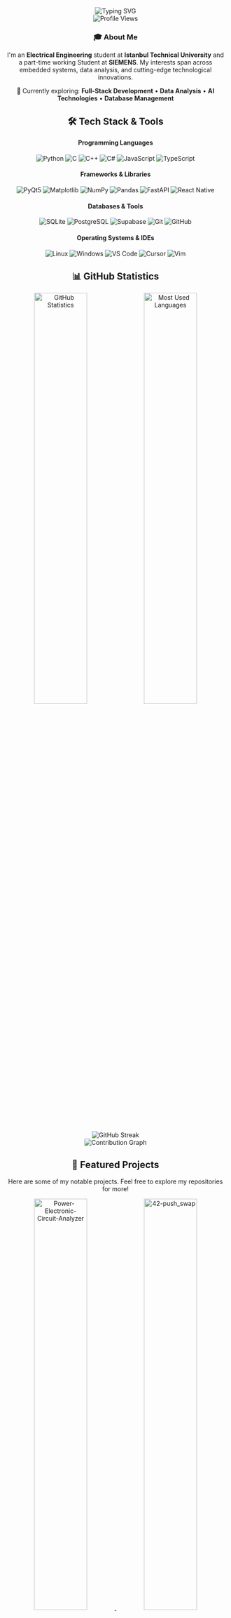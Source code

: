 <!-- Header -->
<div align="center">
  <img src="https://readme-typing-svg.herokuapp.com?font=Fira+Code&weight=500&size=28&pause=1000&color=4F8CC9&center=true&vCenter=true&width=435&lines=Hello%2C+I'm+Onur+Nigiz!+%F0%9F%91%8B" alt="Typing SVG" />
</div>

<div align="center">
  <img src="https://komarev.com/ghpvc/?username=onigiz&style=flat-square&color=blue" alt="Profile Views" />
</div>

<!-- About Me -->
<div align="center">
  <h3>🎓 About Me</h3>
  <p>
    I'm an <strong>Electrical Engineering</strong> student at <strong>Istanbul Technical University</strong> and a part-time working Student at <strong>SIEMENS</strong>. 
    My interests span across embedded systems, data analysis, and cutting-edge technological innovations.
  </p>
  <p>
    🔬 Currently exploring: <strong>Full-Stack Development</strong> • <strong>Data Analysis</strong> • <strong>AI Technologies</strong> • <strong>Database Management</strong>
  </p>
</div>

<!-- Technologies and Tools -->
<h2 align="center">🛠️ Tech Stack & Tools</h2>

<div align="center">
  <h4>Programming Languages</h4>
  <p>
    <img src="https://img.shields.io/badge/Python-3776AB?style=for-the-badge&logo=python&logoColor=white" alt="Python">
    <img src="https://img.shields.io/badge/C-00599C?style=for-the-badge&logo=c&logoColor=white" alt="C">
    <img src="https://img.shields.io/badge/C%2B%2B-00599C?style=for-the-badge&logo=c%2B%2B&logoColor=white" alt="C++">
    <img src="https://img.shields.io/badge/C%23-239120?style=for-the-badge&logo=c-sharp&logoColor=white" alt="C#">
    <img src="https://img.shields.io/badge/JavaScript-F7DF1E?style=for-the-badge&logo=javascript&logoColor=black" alt="JavaScript">
    <img src="https://img.shields.io/badge/TypeScript-007ACC?style=for-the-badge&logo=typescript&logoColor=white" alt="TypeScript">
  </p>
  
  <h4>Frameworks & Libraries</h4>
  <p>
    <img src="https://img.shields.io/badge/PyQt5-41CD52?style=for-the-badge&logo=qt&logoColor=white" alt="PyQt5">
    <img src="https://img.shields.io/badge/Matplotlib-3776AB?style=for-the-badge&logo=matplotlib&logoColor=white" alt="Matplotlib">
    <img src="https://img.shields.io/badge/NumPy-013243?style=for-the-badge&logo=numpy&logoColor=white" alt="NumPy">
    <img src="https://img.shields.io/badge/Pandas-150458?style=for-the-badge&logo=pandas&logoColor=white" alt="Pandas">
    <img src="https://img.shields.io/badge/FastAPI-009688?style=for-the-badge&logo=fastapi&logoColor=white" alt="FastAPI">
    <img src="https://img.shields.io/badge/React_Native-20232A?style=for-the-badge&logo=react&logoColor=61DAFB" alt="React Native">
  </p>
  
  <h4>Databases & Tools</h4>
  <p>
    <img src="https://img.shields.io/badge/SQLite-003B57?style=for-the-badge&logo=sqlite&logoColor=white" alt="SQLite">
    <img src="https://img.shields.io/badge/PostgreSQL-316192?style=for-the-badge&logo=postgresql&logoColor=white" alt="PostgreSQL">
    <img src="https://img.shields.io/badge/Supabase-3ECF8E?style=for-the-badge&logo=supabase&logoColor=white" alt="Supabase">
    <img src="https://img.shields.io/badge/Git-F05032?style=for-the-badge&logo=git&logoColor=white" alt="Git">
    <img src="https://img.shields.io/badge/GitHub-181717?style=for-the-badge&logo=github&logoColor=white" alt="GitHub">
  </p>
  
  <h4>Operating Systems & IDEs</h4>
  <p>
    <img src="https://img.shields.io/badge/Linux-FCC624?style=for-the-badge&logo=linux&logoColor=black" alt="Linux">
    <img src="https://img.shields.io/badge/Windows-0078D6?style=for-the-badge&logo=windows&logoColor=white" alt="Windows">
    <img src="https://img.shields.io/badge/Visual_Studio_Code-007ACC?style=for-the-badge&logo=visual-studio-code&logoColor=white" alt="VS Code">
    <img src="https://img.shields.io/badge/Cursor-000000?style=for-the-badge&logo=cursor&logoColor=white" alt="Cursor">
    <img src="https://img.shields.io/badge/Vim-019733?style=for-the-badge&logo=vim&logoColor=white" alt="Vim">
  </p>
</div>

<!-- GitHub Statistics -->
<h2 align="center">📊 GitHub Statistics</h2>

<div align="center">
  <!-- Main Stats with private repos included -->
  <img src="https://github-readme-stats.vercel.app/api?username=onigiz&show_icons=true&count_private=true&include_all_commits=true&theme=cobalt&hide_border=true&bg_color=0D1117" alt="GitHub Statistics" width="49%">
  
  <!-- Language Stats with private repos -->
  <img src="https://github-readme-stats.vercel.app/api/top-langs/?username=onigiz&langs_count=8&layout=compact&theme=cobalt&hide_border=true&bg_color=0D1117&count_private=true" alt="Most Used Languages" width="49%">
</div>

<!-- GitHub Streak -->
<div align="center">
  <img src="https://streak-stats.demolab.com/?user=onigiz&theme=cobalt&hide_border=true&background=0D1117" alt="GitHub Streak" />
</div>

<!-- GitHub Contribution Graph -->
<div align="center">
  <img src="https://github-readme-activity-graph.vercel.app/graph?username=onigiz&theme=cobalt&hide_border=true&bg_color=0D1117&color=4F8CC9&line=4F8CC9&point=4F8CC9" alt="Contribution Graph" />
</div>

<!-- Featured Projects -->
<h2 align="center">🚀 Featured Projects</h2>

<div align="center">
  <p>Here are some of my notable projects. Feel free to explore my repositories for more!</p>
</div>

<!-- Project Cards -->
<div align="center">
  <a href="https://github.com/onigiz/Power-Electronic-Circuit-Analyzer">
    <img src="https://github-readme-stats.vercel.app/api/pin/?username=onigiz&repo=Power-Electronic-Circuit-Analyzer&theme=cobalt&hide_border=true&bg_color=0D1117" alt="Power-Electronic-Circuit-Analyzer" width="49%">
  </a>
  <a href="https://github.com/onigiz/42-push_swap">
    <img src="https://github-readme-stats.vercel.app/api/pin/?username=onigiz&repo=42-push_swap&theme=cobalt&hide_border=true&bg_color=0D1117" alt="42-push_swap" width="49%">
  </a>
</div>

<!-- GitHub Trophies -->
<h2 align="center">🏆 GitHub Trophies</h2>

<div align="center">
  <img src="https://github-profile-trophy.vercel.app/?username=onigiz&theme=cobalt&no-frame=true&no-bg=true&margin-w=4" alt="GitHub Trophies" />
</div>

<!-- Contact & Social -->
<h2 align="center">📫 Get In Touch</h2>

<div align="center">
  <p>I'm always open to discussing new opportunities, interesting projects, or just having a chat about technology!</p>
  
  <a href="mailto:onurnigiz@hotmail.com">
    <img src="https://img.shields.io/badge/Email-D14836?style=for-the-badge&logo=gmail&logoColor=white" alt="Email">
  </a>
  <a href="https://linkedin.com/in/onur-nigiz">
    <img src="https://img.shields.io/badge/LinkedIn-0077B5?style=for-the-badge&logo=linkedin&logoColor=white" alt="LinkedIn">
  </a>
  <a href="https://github.com/onigiz">
    <img src="https://img.shields.io/badge/GitHub-181717?style=for-the-badge&logo=github&logoColor=white" alt="GitHub">
  </a>
</div>

<!-- Footer -->
<div align="center">
  <img src="https://readme-typing-svg.herokuapp.com?font=Fira+Code&weight=500&size=16&pause=1000&color=4F8CC9&center=true&vCenter=true&width=435&lines=Thanks+for+visiting!+%F0%9F%92%96" alt="Typing SVG" />
</div>
